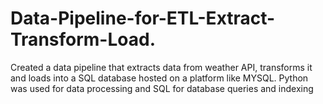 # Data-Pipeline-for-ETL-Extract-Transform-Load.
Created a data pipeline that extracts data from weather API, transforms it and loads into a SQL database hosted on a platform like MYSQL. Python was used for data processing and SQL for database queries and indexing
